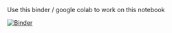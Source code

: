 Use this binder / google colab to work on this notebook

[![Binder](https://mybinder.org/badge_logo.svg)](https://mybinder.org/v2/gh/saimalleshk/data_working/main?labpath=Day-4.ipynb)


